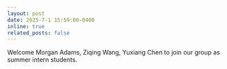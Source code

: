 ```yaml
---
layout: post
date: 2025-7-1 15:59:00-0400
inline: true
related_posts: false
---
```


Welcome Morgan Adams, Ziqing Wang, Yuxiang Chen to join our group as summer intern students.